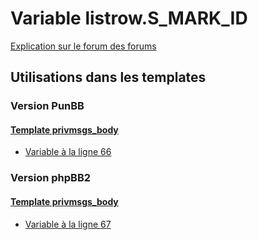 # Variable listrow.S_MARK_ID
[Explication sur le forum des forums](http://forum.forumactif.com/t294113-listing-des-variables#listrow.S_MARK_ID)

## Utilisations dans les templates

### Version PunBB

#### [Template privmsgs_body](punbb/privmsgs_body.md)
* [Variable à la ligne 66](../punbb/privmsgs_body.tpl#L66)

### Version phpBB2

#### [Template privmsgs_body](subsilver/privmsgs_body.md)
* [Variable à la ligne 67](../subsilver/privmsgs_body.tpl#L67)
